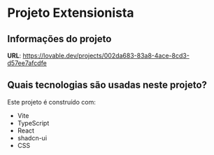 # Projeto Extensionista

## Informações do projeto

**URL**: https://lovable.dev/projects/002da683-83a8-4ace-8cd3-d57ee7afcdfe


## Quais tecnologias são usadas neste projeto?
Este projeto é construído com:

- Vite
- TypeScript
- React
- shadcn-ui
- CSS
